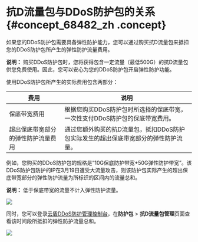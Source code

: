 # 抗D流量包与DDoS防护包的关系 {#concept_68482_zh .concept}

如果您的DDoS防护包需要具备弹性防护能力，您可以通过购买抗D流量包来抵扣您的DDoS防护包所产生的弹性防护流量费用。

**说明：** 购买DDoS防护包时，您将获得包含一定流量（最低500G）的抗D流量包供您免费使用。因此，您可以安心为您的DDoS防护包开启弹性防护功能。

使用DDoS防护包所产生的实际费用包含两部分：

|费用|说明|
|--|--|
|保底带宽费用|根据您购买DDoS防护包时所选择的保底带宽，一次性支付DDoS防护包的保底带宽费用。|
|超出保底带宽部分的弹性防护流量费用|通过您额外购买的抗D流量包，抵扣DDoS防护包实际发生的超出保底带宽部分的弹性防护流量。|

例如，您购买的DDoS防护包的规格是“10G保底防护带宽+50G弹性防护带宽”。该DDoS防护包防护的IP在3月19日遭受大流量攻击，则该防护包实际产生的超出保底带宽部分的弹性防护流量为所标识的区间内的流量总和。

**说明：** 低于保底带宽的流量不计入弹性防护流量。

![](http://static-aliyun-doc.oss-cn-hangzhou.aliyuncs.com/assets/img/79473/154520898034471_zh-CN.png) 

同时，您可以登录[云盾DDoS防护管理控制台](https://yundun.console.aliyun.com/?p=ddos)，在**防护包** \> **抗D流量包管理**页面查看该时间段所抵扣的弹性防护流量总和。

![](http://static-aliyun-doc.oss-cn-hangzhou.aliyuncs.com/assets/img/79473/154520898034475_zh-CN.png) 

